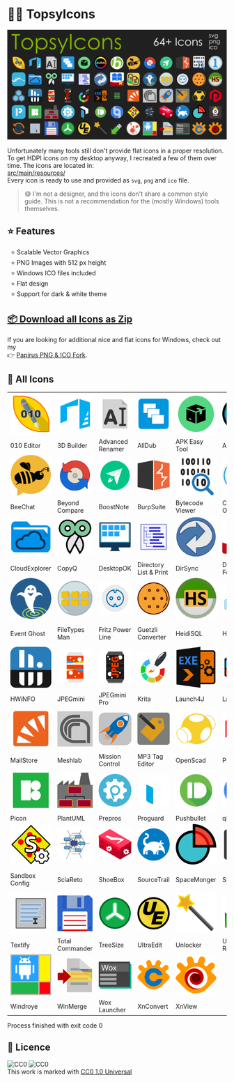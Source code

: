 # 🐱‍🐉 TopsyIcons

![Icon](doc/TopsyIcons.png)

Unfortunately many tools still don't provide flat icons in a proper resolution.
To get HDPI icons on my desktop anyway, I recreated a few of them over time. The icons are located in:  
[src/main/resources/](src/main/resources/)  
Every icon is ready to use and provided as `svg`, `png` and `ico` file.
> 😅 I'm not a designer, and the icons don't share a common style guide.
> This is not a recommendation for the (mostly Windows) tools themselves.

## ⭐ Features
  ⭐ Scalable Vector Graphics  
  ⭐ PNG Images with 512 px height  
  ⭐ Windows ICO files included  
  ⭐ Flat design  
  ⭐ Support for dark & white theme

## [📦 Download all Icons as Zip](https://github.com/TobseF/TopsyIcons/releases/latest/download/TopsyIcons.zip)  

If you are looking for additional nice and flat icons for Windows, check out my   
👉 [Papirus PNG & ICO Fork](https://github.com/TobseF/papirus-icon-theme-png-windows).


## 🧭  All Icons
||||||||
|---|---|---|---|---|---|---|
|![010 Editor Icon](src/main/resources/010_Editor.png)|![3D Builder Icon](src/main/resources/3D_Builder.png)|![Advanced Renamer Icon](src/main/resources/Advanced_Renamer.png)|![AllDub Icon](src/main/resources/AllDub.png)|![APK Easy Tool Icon](src/main/resources/APK_Easy_Tool.png)|![AURA Icon](src/main/resources/AURA.png)|![Babylon Icon](src/main/resources/Babylon.png)|
|010 Editor|3D Builder|Advanced Renamer|AllDub|APK Easy Tool|AURA|Babylon|
|![BeeChat Icon](src/main/resources/BeeChat.png)|![Beyond Compare Icon](src/main/resources/Beyond_Compare.png)|![BoostNote Icon](src/main/resources/BoostNote.png)|![BurpSuite Icon](src/main/resources/BurpSuite.png)|![Bytecode Viewer Icon](src/main/resources/Bytecode_Viewer.png)|![Capture One Icon](src/main/resources/Capture_One.png)|![CHITUBOX Icon](src/main/resources/CHITUBOX.png)|
|BeeChat|Beyond Compare|BoostNote|BurpSuite|Bytecode Viewer|Capture One|CHITUBOX|
|![CloudExplorer Icon](src/main/resources/CloudExplorer.png)|![CopyQ Icon](src/main/resources/CopyQ.png)|![DesktopOK Icon](src/main/resources/DesktopOK.png)|![Directory List & Print Icon](src/main/resources/Directory_List_&_Print.png)|![DirSync Icon](src/main/resources/DirSync.png)|![DM Fotowelt Icon](src/main/resources/DM_Fotowelt.png)|![Duplicate Icon](src/main/resources/Duplicate.png)|
|CloudExplorer|CopyQ|DesktopOK|Directory List & Print|DirSync|DM Fotowelt|Duplicate|
|![Event Ghost Icon](src/main/resources/Event_Ghost.png)|![FileTypes Man Icon](src/main/resources/FileTypes_Man.png)|![Fritz Power Line Icon](src/main/resources/Fritz_Power_Line.png)|![Guetzli Converter Icon](src/main/resources/Guetzli_Converter.png)|![HeidiSQL Icon](src/main/resources/HeidiSQL.png)|![Hex Editor Icon](src/main/resources/Hex_Editor.png)|![HTTrack Website Copier Icon](src/main/resources/HTTrack_Website_Copier.png)|
|Event Ghost|FileTypes Man|Fritz Power Line|Guetzli Converter|HeidiSQL|Hex Editor|HTTrack Website Copier|
|![HWiNFO Icon](src/main/resources/HWiNFO.png)|![JPEGmini Icon](src/main/resources/JPEGmini.png)|![JPEGmini Pro Icon](src/main/resources/JPEGmini_Pro.png)|![Krita Icon](src/main/resources/Krita.png)|![Launch4J Icon](src/main/resources/Launch4J.png)|![Launchbox Icon](src/main/resources/Launchbox.png)|![LogCat Icon](src/main/resources/LogCat.png)|
|HWiNFO|JPEGmini|JPEGmini Pro|Krita|Launch4J|Launchbox|LogCat|
|![MailStore Icon](src/main/resources/MailStore.png)|![Meshlab Icon](src/main/resources/Meshlab.png)|![Mission Control Icon](src/main/resources/Mission_Control.png)|![MP3 Tag Editor Icon](src/main/resources/MP3_Tag_Editor.png)|![OpenScad Icon](src/main/resources/OpenScad.png)|![Photonster Icon](src/main/resources/Photonster.png)|![Photon Workshop Icon](src/main/resources/Photon_Workshop.png)|
|MailStore|Meshlab|Mission Control|MP3 Tag Editor|OpenScad|Photonster|Photon Workshop|
|![Picon Icon](src/main/resources/Picon.png)|![PlantUML Icon](src/main/resources/PlantUML.png)|![Prepros Icon](src/main/resources/Prepros.png)|![Proguard Icon](src/main/resources/Proguard.png)|![Pushbullet Icon](src/main/resources/Pushbullet.png)|![qBittorent Icon](src/main/resources/qBittorent.png)|![Sandbox Icon](src/main/resources/Sandbox.png)|
|Picon|PlantUML|Prepros|Proguard|Pushbullet|qBittorent|Sandbox|
|![Sandbox Config Icon](src/main/resources/Sandbox_Config.png)|![SciaReto Icon](src/main/resources/SciaReto.png)|![ShoeBox Icon](src/main/resources/ShoeBox.png)|![SourceTrail Icon](src/main/resources/SourceTrail.png)|![SpaceMonger Icon](src/main/resources/SpaceMonger.png)|![SparkoCam Icon](src/main/resources/SparkoCam.png)|![Spin 3D Mesh Converter Icon](src/main/resources/Spin_3D_Mesh_Converter.png)|
|Sandbox Config|SciaReto|ShoeBox|SourceTrail|SpaceMonger|SparkoCam|Spin 3D Mesh Converter|
|![Textify Icon](src/main/resources/Textify.png)|![Total Commander Icon](src/main/resources/Total_Commander.png)|![TreeSize Icon](src/main/resources/TreeSize.png)|![UltraEdit Icon](src/main/resources/UltraEdit.png)|![Unlocker Icon](src/main/resources/Unlocker.png)|![USB Safely Remove Icon](src/main/resources/USB_Safely_Remove.png)|![Visual VM Icon](src/main/resources/Visual_VM.png)|
|Textify|Total Commander|TreeSize|UltraEdit|Unlocker|USB Safely Remove|Visual VM|
|![Windroye Icon](src/main/resources/Windroye.png)|![WinMerge Icon](src/main/resources/WinMerge.png)|![Wox Launcher Icon](src/main/resources/Wox_Launcher.png)|![XnConvert Icon](src/main/resources/XnConvert.png)|![XnView Icon](src/main/resources/XnView.png)|
|Windroye|WinMerge|Wox Launcher|XnConvert|XnView|

Process finished with exit code 0


## 📜 Licence
![CC0](https://mirrors.creativecommons.org/presskit/icons/cc.svg?ref=chooser-v1)
![CC0](https://mirrors.creativecommons.org/presskit/icons/zero.svg?ref=chooser-v1)  
This work is marked with [CC0 1.0 Universal](http://creativecommons.org/publicdomain/zero/1.0?ref=chooser-v1)

